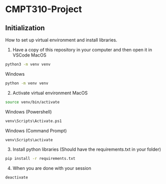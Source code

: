 # CMPT310-Project

## Initialization
How to set up virtual environment and install libraries.

1. Have a copy of this repository in your computer and then open it in VSCode
MacOS
```bash
python3 -m venv venv
```

Windows
```bash
python -m venv venv
```

2. Activate virtual environment
MacOS
```bash
source venv/bin/activate
```

Windows (Powershell)
```bash
venv\Scripts\Activate.ps1
```

Windows (Command Prompt)
```bash
venv\Scripts\activate
```

3. Install python libraries (Should have the requirements.txt in your folder)
```bash
pip install -r requirements.txt
```

4. When you are done with your session
```bash
deactivate
```